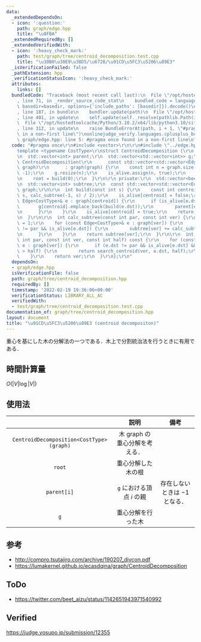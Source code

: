 ```yaml
---
data:
  _extendedDependsOn:
  - icon: ':question:'
    path: graph/edge.hpp
    title: "\u8FBA"
  _extendedRequiredBy: []
  _extendedVerifiedWith:
  - icon: ':heavy_check_mark:'
    path: test/graph/tree/centroid_decomposition.test.cpp
    title: "\u30B0\u30E9\u30D5/\u6728/\u91CD\u5FC3\u5206\u89E3"
  _isVerificationFailed: false
  _pathExtension: hpp
  _verificationStatusIcon: ':heavy_check_mark:'
  attributes:
    links: []
  bundledCode: "Traceback (most recent call last):\n  File \"/opt/hostedtoolcache/Python/3.10.2/x64/lib/python3.10/site-packages/onlinejudge_verify/documentation/build.py\"\
    , line 71, in _render_source_code_stat\n    bundled_code = language.bundle(stat.path,\
    \ basedir=basedir, options={'include_paths': [basedir]}).decode()\n  File \"/opt/hostedtoolcache/Python/3.10.2/x64/lib/python3.10/site-packages/onlinejudge_verify/languages/cplusplus.py\"\
    , line 187, in bundle\n    bundler.update(path)\n  File \"/opt/hostedtoolcache/Python/3.10.2/x64/lib/python3.10/site-packages/onlinejudge_verify/languages/cplusplus_bundle.py\"\
    , line 401, in update\n    self.update(self._resolve(pathlib.Path(included), included_from=path))\n\
    \  File \"/opt/hostedtoolcache/Python/3.10.2/x64/lib/python3.10/site-packages/onlinejudge_verify/languages/cplusplus_bundle.py\"\
    , line 312, in update\n    raise BundleErrorAt(path, i + 1, \"#pragma once found\
    \ in a non-first line\")\nonlinejudge_verify.languages.cplusplus_bundle.BundleErrorAt:\
    \ graph/edge.hpp: line 5: #pragma once found in a non-first line\n"
  code: "#pragma once\r\n#include <vector>\r\n\r\n#include \"../edge.hpp\"\r\n\r\n\
    template <typename CostType>\r\nstruct CentroidDecomposition {\r\n  int root;\r\
    \n  std::vector<int> parent;\r\n  std::vector<std::vector<int>> g;\r\n\r\n  explicit\
    \ CentroidDecomposition(\r\n      const std::vector<std::vector<Edge<CostType>>>&\
    \ graph)\r\n      : graph(graph) {\r\n    const int n = graph.size();\r\n    parent.assign(n,\
    \ -1);\r\n    g.resize(n);\r\n    is_alive.assign(n, true);\r\n    subtree.resize(n);\r\
    \n    root = build(0);\r\n  }\r\n\r\n private:\r\n  std::vector<bool> is_alive;\r\
    \n  std::vector<int> subtree;\r\n  const std::vector<std::vector<Edge<CostType>>>\
    \ graph;\r\n\r\n  int build(const int s) {\r\n    const int centroid = search_centroid(-1,\
    \ s, calc_subtree(-1, s) / 2);\r\n    is_alive[centroid] = false;\r\n    for (const\
    \ Edge<CostType>& e : graph[centroid]) {\r\n      if (is_alive[e.dst]) {\r\n \
    \       g[centroid].emplace_back(build(e.dst));\r\n        parent[e.dst] = centroid;\r\
    \n      }\r\n    }\r\n    is_alive[centroid] = true;\r\n    return centroid;\r\
    \n  }\r\n\r\n  int calc_subtree(const int par, const int ver) {\r\n    subtree[ver]\
    \ = 1;\r\n    for (const Edge<CostType>& e : graph[ver]) {\r\n      if (e.dst\
    \ != par && is_alive[e.dst]) {\r\n        subtree[ver] += calc_subtree(ver, e.dst);\r\
    \n      }\r\n    }\r\n    return subtree[ver];\r\n  }\r\n\r\n  int search_centroid(const\
    \ int par, const int ver, const int half) const {\r\n    for (const Edge<CostType>&\
    \ e : graph[ver]) {\r\n      if (e.dst != par && is_alive[e.dst] && subtree[e.dst]\
    \ > half) {\r\n        return search_centroid(ver, e.dst, half);\r\n      }\r\n\
    \    }\r\n    return ver;\r\n  }\r\n};\r\n"
  dependsOn:
  - graph/edge.hpp
  isVerificationFile: false
  path: graph/tree/centroid_decomposition.hpp
  requiredBy: []
  timestamp: '2022-02-19 19:36:06+09:00'
  verificationStatus: LIBRARY_ALL_AC
  verifiedWith:
  - test/graph/tree/centroid_decomposition.test.cpp
documentation_of: graph/tree/centroid_decomposition.hpp
layout: document
title: "\u91CD\u5FC3\u5206\u89E3 (centroid decompositon)"
---
```


重心を基にした木の分解法の一つである．木上で分割統治法を行うときに有用である．


## 時間計算量

$O(\lvert V \rvert \log{\lvert V \rvert})$


## 使用法

||説明|備考|
|:--:|:--:|:--:|
|`CentroidDecomposition<CostType>(graph)`|木 $\mathrm{graph}$ の重心分解を考える．||
|`root`|重心分解した木の根||
|`parent[i]`|`g` における頂点 $i$ の親|存在しないときは $-1$ となる．|
|`g`|重心分解を行った木||


## 参考

- http://compro.tsutajiro.com/archive/190207_divcon.pdf
- https://lumakernel.github.io/ecasdqina/graph/CentroidDecomposition


## ToDo

- https://twitter.com/beet_aizu/status/1142651943971540992


## Verified

https://judge.yosupo.jp/submission/12355
